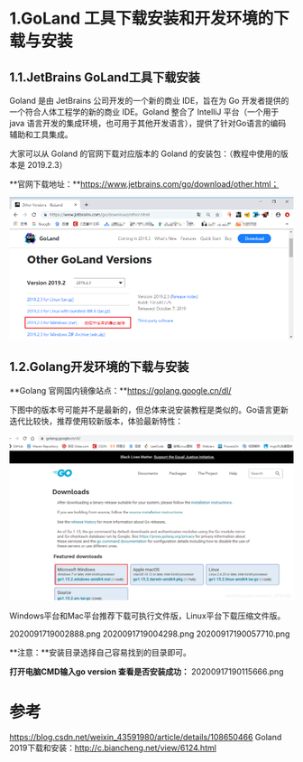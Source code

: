 # 1.GoLand 工具下载安装和开发环境的下载与安装

## 1.1.JetBrains GoLand工具下载安装
Goland 是由 JetBrains 公司开发的一个新的商业 IDE，旨在为 Go 开发者提供的一个符合人体工程学的新的商业 IDE。Goland 整合了 IntelliJ 平台（一个用于 java 语言开发的集成环境，也可用于其他开发语言），提供了针对Go语言的编码辅助和工具集成。

大家可以从 Goland 的官网下载对应版本的 Goland 的安装包：（教程中使用的版本是 2019.2.3）

**官网下载地址：**https://www.jetbrains.com/go/download/other.html；

![](/static/image/4-1910241H54A13.gif)

## 1.2.Golang开发环境的下载与安装

**Golang 官网国内镜像站点：**https://golang.google.cn/dl/

下图中的版本号可能并不是最新的，但总体来说安装教程是类似的。Go语言更新迭代比较快，推荐使用较新版本，体验最新特性：

![](/static/image/20200917185938391.png)

Windows平台和Mac平台推荐下载可执行文件版，Linux平台下载压缩文件版。

2020091719002888.png
2020091719004298.png
20200917190057710.png

**注意：**安装目录选择自己容易找到的目录即可。

**打开电脑CMD输入go version 查看是否安装成功：**
20200917190115666.png
# 参考
https://blog.csdn.net/weixin_43591980/article/details/108650466
Goland 2019下载和安装：http://c.biancheng.net/view/6124.html